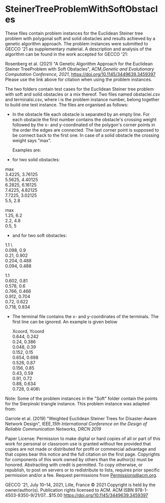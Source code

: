 # SteinerTreeProblemWithSoftObstacles
These files contain problem instances for the Euclidean Steiner tree problem with polygonal soft and solid obstacles and results achieved by a genetic algorithm approach.
The problem instances were submitted to GECCO '21 as supplementary material. A description and analysis of the algorithm can be found in the work accepted for GECCO '21:   

Rosenberg et al. (2021) "A Genetic Algorithm Approach for the Euclidean Steiner TreeProblem with Soft Obstacles", ACM,*Genetic and Evolutionary Computation Conference,  2021*, 
https://doi.org/10.1145/3449639.3459397  
Please use the link above for citation when using the problem instances.


The two folders contain test cases for the Euclidean Steiner tree problem with soft and solid obstacles or a mix thereof.  Two files named 
obstaclei.csv   and  terminalsi.csv,
where i is the problem instance number,  belong together to build one test instance.
The files are organised as follows:

- In the obstacle file  each obstacle is separated by an empty line. For each obstacle the first number contains the obstacle's crossing weight followed by the x- and y-coordinated of the polygon's corner points in the order the edges are connected. The last corner point is supposed to be connect back to the first one. In case of a solid obstacle the crossing weight says "max".  

  Examples are:
  
 - for two solid obstacles:
 
  max\
  3.4225,	3.76125\
  5.5625,	4.40125\
  6.2825,	6.16125\
  7.4225,	4.82125\
  7.7225,	3.02125\
  5.5,	2.8
  	
    
  max	\
  1.25,	6.2\
  2.2,	4.8\
  0.5,	5


- and for two soft obstacles:

1.1  \	
0.098,	0.9\
0.21,	0.902\
0.204,	0.488\
0.094,	0.488

1.1	\
0.602,	0.81\
0.578,	0.6\
0.766,	0.466\
0.912,	0.704\
0.72,	0.622\
0.718,	0.834



- The  terminal file contains the x- and y-coordinates of the terminals. The first line can be ignored. An example is given below

  Xcoord,	Ycoord\
  0.644,	0.242\
  0.24,	0.386\
  0.048,	0.39\
  0.152,	0.15\
  0.654,	0.698\
  0.526,	0.87\
  0.156,	0.85\
  0.43,	0.59\
  0.91,	0.72\
  0.88,	0.634\
  0.728,	0.406\



Note: 
Some of the problem instances in the "Soft" folder contain the points for the Sierpinski triangle instance. This problem instance was adapted from: 

Garrote et al. (2019) "Weighted Euclidean Steiner Trees for Disaster-Aware Network Design", IEEE,*15th International Conference on the Design of Reliable Communication Networks, DRCN 2019* 



Paper License:
Permission to make digital or hard copies of all or part of this work for personal or classroom use is granted without fee provided that copies are not made or distributed for profit or commercial advantage and that copies bear this notice and the full citation on the first page. Copyrights for components of this work owned by others than the author(s) must be honored. Abstracting with credit is permitted. To copy otherwise, or republish, to post on servers or to redistribute to lists, requires prior specific permission and/or a fee. Request permissions from Permissions@acm.org.

GECCO '21, July 10–14, 2021, Lille, France 
© 2021 Copyright is held by the owner/author(s). Publication rights licensed to ACM.
ACM ISBN 978-1-4503-8350-9/21/07…$15.00 
https://doi.org/10.1145/3449639.3459397


